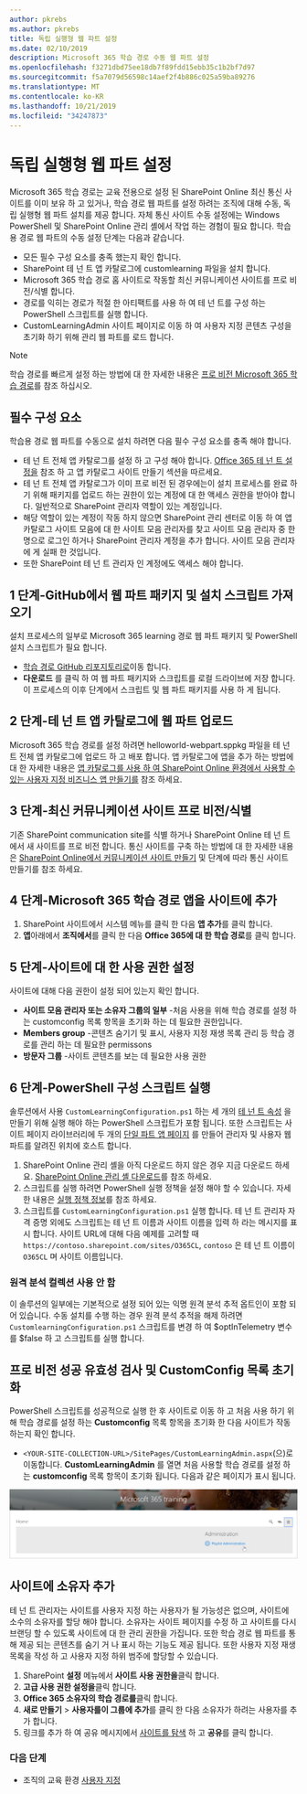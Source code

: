 ```yaml
---
author: pkrebs
ms.author: pkrebs
title: 독립 실행형 웹 파트 설정
ms.date: 02/10/2019
description: Microsoft 365 학습 경로 수동 웹 파트 설정
ms.openlocfilehash: f3271dbd75ee18db7f89fdd15ebb35c1b2bf7d97
ms.sourcegitcommit: f5a7079d56598c14aef2f4b886c025a59ba89276
ms.translationtype: MT
ms.contentlocale: ko-KR
ms.lasthandoff: 10/21/2019
ms.locfileid: "34247873"
---
```

# <a name="stand-alone-web-part-setup"></a>독립 실행형 웹 파트 설정

Microsoft 365 학습 경로는 교육 전용으로 설정 된 SharePoint Online 최신 통신 사이트를 이미 보유 하 고 있거나, 학습 경로 웹 파트를 설정 하려는 조직에 대해 수동, 독립 실행형 웹 파트 설치를 제공 합니다. 자체 통신 사이트 수동 설정에는 Windows PowerShell 및 SharePoint Online 관리 셸에서 작업 하는 경험이 필요 합니다. 학습용 경로 웹 파트의 수동 설정 단계는 다음과 같습니다.

- 모든 필수 구성 요소를 충족 했는지 확인 합니다.
- SharePoint 테 넌 트 앱 카탈로그에 customlearning 파일을 설치 합니다.
- Microsoft 365 학습 경로 홈 사이트로 작동할 최신 커뮤니케이션 사이트를 프로 비전/식별 합니다.
- 경로를 익히는 경로가 적절 한 아티팩트를 사용 하 여 테 넌 트를 구성 하는 PowerShell 스크립트를 실행 합니다.
- CustomLearningAdmin 사이트 페이지로 이동 하 여 사용자 지정 콘텐츠 구성을 초기화 하기 위해 관리 웹 파트를 로드 합니다.

> [!NOTE]
> 학습 경로를 빠르게 설정 하는 방법에 대 한 자세한 내용은 [프로 비전 Microsoft 365 학습 경로](custom_provision.md)를 참조 하십시오.

## <a name="prerequisites"></a>필수 구성 요소
학습용 경로 웹 파트를 수동으로 설치 하려면 다음 필수 구성 요소를 충족 해야 합니다. 

- 테 넌 트 전체 앱 카탈로그를 설정 하 고 구성 해야 합니다. [Office 365 테 넌 트 설정을](https://docs.microsoft.com/en-us/sharepoint/dev/spfx/set-up-your-developer-tenant#create-app-catalog-site) 참조 하 고 앱 카탈로그 사이트 만들기 섹션을 따르세요. 
- 테 넌 트 전체 앱 카탈로그가 이미 프로 비전 된 경우에는이 설치 프로세스를 완료 하기 위해 패키지를 업로드 하는 권한이 있는 계정에 대 한 액세스 권한을 받아야 합니다. 일반적으로 SharePoint 관리자 역할이 있는 계정입니다. 
- 해당 역할이 있는 계정이 작동 하지 않으면 SharePoint 관리 센터로 이동 하 여 앱 카탈로그 사이트 모음에 대 한 사이트 모음 관리자를 찾고 사이트 모음 관리자 중 한 명으로 로그인 하거나 SharePoint 관리자 계정을 추가 합니다. 사이트 모음 관리자에 게 실패 한 것입니다. 
- 또한 SharePoint 테 넌 트 관리자 인 계정에도 액세스 해야 합니다.

## <a name="step-1---get-the-web-part-package-and-setup-script-from-github"></a>1 단계-GitHub에서 웹 파트 패키지 및 설치 스크립트 가져오기
설치 프로세스의 일부로 Microsoft 365 learning 경로 웹 파트 패키지 및 PowerShell 설치 스크립트가 필요 합니다.

- [학습 경로 GitHub 리포지토리로](https://github.com/pnp/custom-learning-office-365)이동 합니다.
- **다운로드** 를 클릭 하 여 웹 파트 패키지와 스크립트를 로컬 드라이브에 저장 합니다. 이 프로세스의 이후 단계에서 스크립트 및 웹 파트 패키지를 사용 하 게 됩니다.

## <a name="step-2---upload-the-web-part-to-the-tenant-app-catalog"></a>2 단계-테 넌 트 앱 카탈로그에 웹 파트 업로드
Microsoft 365 학습 경로를 설정 하려면 helloworld-webpart.sppkg 파일을 테 넌 트 전체 앱 카탈로그에 업로드 하 고 배포 합니다. 앱 카탈로그에 앱을 추가 하는 방법에 대 한 자세한 내용은 [앱 카탈로그를 사용 하 여 SharePoint Online 환경에서 사용할 수 있는 사용자 지정 비즈니스 앱 만들기를](https://docs.microsoft.com/en-us/sharepoint/use-app-catalog) 참조 하세요.

## <a name="step-3---provisionidentify-a-modern-communication-site"></a>3 단계-최신 커뮤니케이션 사이트 프로 비전/식별
기존 SharePoint communication site를 식별 하거나 SharePoint Online 테 넌 트에서 새 사이트를 프로 비전 합니다. 통신 사이트를 구축 하는 방법에 대 한 자세한 내용은 [SharePoint Online에서 커뮤니케이션 사이트 만들기](https://support.office.com/en-us/article/create-a-communication-site-in-sharepoint-online-7fb44b20-a72f-4d2c-9173-fc8f59ba50eb) 및 단계에 따라 통신 사이트 만들기를 참조 하세요.

## <a name="step-4---add-the-microsoft-365-learning-pathways-app-to-the-site"></a>4 단계-Microsoft 365 학습 경로 앱을 사이트에 추가

1. SharePoint 사이트에서 시스템 메뉴를 클릭 한 다음 **앱 추가**를 클릭 합니다. 
2. **앱**아래에서 **조직에서**를 클릭 한 다음 **Office 365에 대 한 학습 경로**를 클릭 합니다. 

## <a name="step-5---set-permissions-for-the-site"></a>5 단계-사이트에 대 한 사용 권한 설정
사이트에 대해 다음 권한이 설정 되어 있는지 확인 합니다.
- **사이트 모음 관리자 또는 소유자 그룹의 일부** -처음 사용을 위해 학습 경로를 설정 하는 customconfig 목록 항목을 초기화 하는 데 필요한 권한입니다. 
- **Members group** -콘텐츠 숨기기 및 표시, 사용자 지정 재생 목록 관리 등 학습 경로를 관리 하는 데 필요한 permissons
- **방문자 그룹** -사이트 콘텐츠를 보는 데 필요한 사용 권한 

## <a name="step-6--execute-powershell-configuration-script"></a>6 단계-PowerShell 구성 스크립트 실행
솔루션에서 사용 `CustomLearningConfiguration.ps1` 하는 세 개의 [테 넌 트 속성](https://docs.microsoft.com/en-us/sharepoint/dev/spfx/tenant-properties) 을 만들기 위해 실행 해야 하는 PowerShell 스크립트가 포함 됩니다. 또한 스크립트는 사이트 페이지 라이브러리에 두 개의 [단일 파트 앱 페이지](https://docs.microsoft.com/en-us/sharepoint/dev/spfx/web-parts/single-part-app-pages) 를 만들어 관리자 및 사용자 웹 파트를 알려진 위치에 호스트 합니다.

1. SharePoint Online 관리 셸을 아직 다운로드 하지 않은 경우 지금 다운로드 하세요. [SharePoint Online 관리 셸 다운로드](https://go.microsoft.com/fwlink/p/?LinkId=255251)를 참조 하세요.
2. 스크립트를 실행 하려면 PowerShell 실행 정책을 설정 해야 할 수 있습니다. 자세한 내용은 [실행 정책 정보](https://docs.microsoft.com/en-us/powershell/module/microsoft.powershell.core/about/about_execution_policies?view=powershell-6)를 참조 하세요.
3. 스크립트를 `CustomLearningConfiguration.ps1` 실행 합니다. 테 넌 트 관리자 자격 증명 외에도 스크립트는 테 넌 트 이름과 사이트 이름을 입력 하 라는 메시지를 표시 합니다. 사이트 URL에 대해 다음 예제를 고려할 때 `https://contoso.sharepoint.com/sites/O365CL`, `contoso` 은 테 넌 트 이름이 `O365CL` 며 사이트 이름입니다. 

### <a name="disabling-telemetry-collection"></a>원격 분석 컬렉션 사용 안 함
이 솔루션의 일부에는 기본적으로 설정 되어 있는 익명 원격 분석 추적 옵트인이 포함 되어 있습니다. 수동 설치를 수행 하는 경우 원격 분석 추적을 해제 하려면 `CustomlearningConfiguration.ps1` 스크립트를 변경 하 여 $optInTelemetry 변수를 $false 하 고 스크립트를 실행 합니다.

## <a name="validate-provisioning-success-and-initialize-the-customconfig-list"></a>프로 비전 성공 유효성 검사 및 CustomConfig 목록 초기화

PowerShell 스크립트를 성공적으로 실행 한 후 사이트로 이동 하 고 처음 사용 하기 위해 학습 경로를 설정 하는 **Customconfig** 목록 항목을 초기화 한 다음 사이트가 작동 하는지 확인 합니다.

- `<YOUR-SITE-COLLECTION-URL>/SitePages/CustomLearningAdmin.aspx`(으)로 이동합니다. **CustomLearningAdmin** 를 열면 처음 사용할 학습 경로를 설정 하는 **customconfig** 목록 항목이 초기화 됩니다. 다음과 같은 페이지가 표시 됩니다.

![cg-adminapppage-.png](media/cg-adminapppage.png)

## <a name="add-owners-to-site"></a>사이트에 소유자 추가
테 넌 트 관리자는 사이트를 사용자 지정 하는 사용자가 될 가능성은 없으며, 사이트에 소수의 소유자를 할당 해야 합니다. 소유자는 사이트 페이지를 수정 하 고 사이트를 다시 브랜딩 할 수 있도록 사이트에 대 한 관리 권한을 가집니다. 또한 학습 경로 웹 파트를 통해 제공 되는 콘텐츠를 숨기 거 나 표시 하는 기능도 제공 됩니다. 또한 사용자 지정 재생 목록을 작성 하 고 사용자 지정 하위 범주에 할당할 수 있습니다.  

1. SharePoint **설정** 메뉴에서 **사이트 사용 권한을**클릭 합니다.
2. **고급 사용 권한 설정을**클릭 합니다.
3. **Office 365 소유자의 학습 경로를**클릭 합니다.
4. **새로 만들기** > **사용자를이 그룹에 추가**를 클릭 한 다음 소유자가 하려는 사용자를 추가 합니다. 
5. 링크를 추가 하 여 공유 메시지에서 [사이트를 탐색](https://docs.microsoft.com/en-us/Office365/CustomLearning/custom_explore) 하 고 **공유**를 클릭 합니다.

### <a name="next-steps"></a>다음 단계
- 조직의 교육 환경 [사용자 지정](custom_overview.md)


